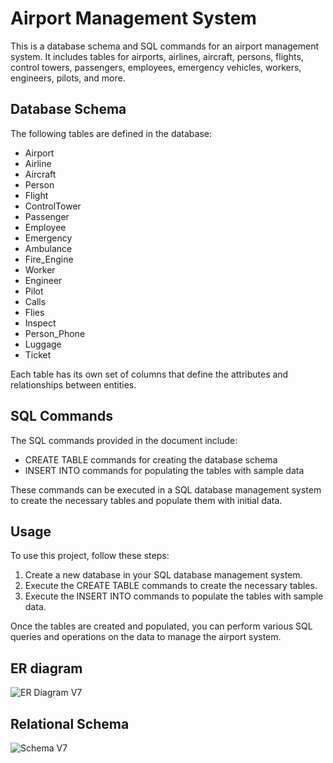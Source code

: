 # Airport Management System

This is a database schema and SQL commands for an airport management system. It includes tables for airports, airlines, aircraft, persons, flights, control towers, passengers, employees, emergency vehicles, workers, engineers, pilots, and more.

## Database Schema

The following tables are defined in the database:

- Airport
- Airline
- Aircraft
- Person
- Flight
- ControlTower
- Passenger
- Employee
- Emergency
- Ambulance
- Fire_Engine
- Worker
- Engineer
- Pilot
- Calls
- Flies
- Inspect
- Person_Phone
- Luggage
- Ticket

Each table has its own set of columns that define the attributes and relationships between entities.

## SQL Commands

The SQL commands provided in the document include:

- CREATE TABLE commands for creating the database schema
- INSERT INTO commands for populating the tables with sample data

These commands can be executed in a SQL database management system to create the necessary tables and populate them with initial data.

## Usage

To use this project, follow these steps:

1. Create a new database in your SQL database management system.
2. Execute the CREATE TABLE commands to create the necessary tables.
3. Execute the INSERT INTO commands to populate the tables with sample data.

Once the tables are created and populated, you can perform various SQL queries and operations on the data to manage the airport system.

## ER diagram

![ER Diagram V7](https://github.com/AbdoSalah22/Airport-Database/assets/94136052/7d260fa6-5db8-4c7d-88c6-c347147b9dbd)

## Relational Schema

![Schema V7](https://github.com/AbdoSalah22/Airport-Database/assets/94136052/d4fbf8fb-fca0-4b73-b27a-68c2e6d3057d)

